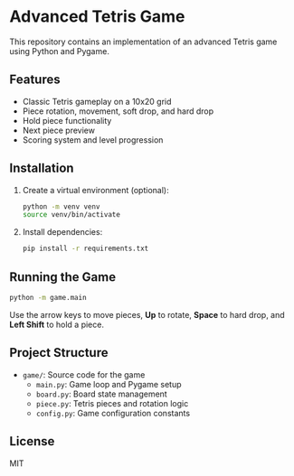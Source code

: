 # Advanced Tetris Game

This repository contains an implementation of an advanced Tetris game using Python and Pygame.

## Features

- Classic Tetris gameplay on a 10x20 grid
- Piece rotation, movement, soft drop, and hard drop
- Hold piece functionality
- Next piece preview
- Scoring system and level progression

## Installation

1. Create a virtual environment (optional):
   ```bash
   python -m venv venv
   source venv/bin/activate
   ```
2. Install dependencies:
   ```bash
   pip install -r requirements.txt
   ```

## Running the Game

```bash
python -m game.main
```

Use the arrow keys to move pieces, **Up** to rotate, **Space** to hard drop, and **Left Shift** to hold a piece.

## Project Structure

- `game/`: Source code for the game
  - `main.py`: Game loop and Pygame setup
  - `board.py`: Board state management
  - `piece.py`: Tetris pieces and rotation logic
  - `config.py`: Game configuration constants

## License

MIT
